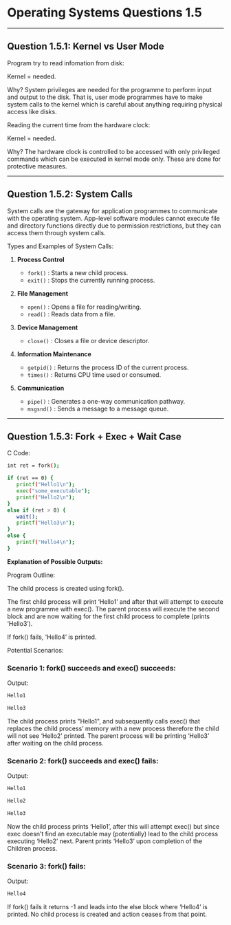 
# Operating Systems Questions 1.5


-----------------------------------
Question 1.5.1: Kernel vs User Mode
-----------------------------------

Program try to read infomation from disk:

Kernel = needed.

Why? System privileges are needed for the programme to perform input and output to the disk. That is, user mode programmes have to make system calls to the kernel which is careful about anything requiring physical access like disks.

Reading the current time from the hardware clock:

Kernel = needed.

Why? The hardware clock is controlled to be accessed with only privileged commands which can be executed in kernel mode only. These are done for protective measures.

------------------------------
Question 1.5.2: System Calls
------------------------------

System calls are the gateway for application programmes to communicate with the operating system. App-level software modules cannot execute file and directory functions directly due to permission restrictions, but they can access them through system calls.

Types and Examples of System Calls:

1. **Process Control**
   - `fork()` : Starts a new child process.
   - `exit()` : Stops the currently running process.

2. **File Management**
   - `open()` : Opens a file for reading/writing.
   - `read()` : Reads data from a file.

3. **Device Management**
   - `close()` : Closes a file or device descriptor.

4. **Information Maintenance**
   - `getpid()` : Returns the process ID of the current process.
   - `times()` : Returns CPU time used or consumed.

5. **Communication**
   - `pipe()` : Generates a one-way communication pathway.
   - `msgsnd()` : Sends a message to a message queue.

---------------------------------------
Question 1.5.3: Fork + Exec + Wait Case
---------------------------------------

C Code:
 ```bash
int ret = fork();

if (ret == 0) {
    printf("Hello1\n");
    exec("some_executable");
    printf("Hello2\n");
}
else if (ret > 0) {
    wait();
    printf("Hello3\n");
}
else {
    printf("Hello4\n");
}
  ```

**Explanation of Possible Outputs:**

Program Outline:

The child process is created using fork().

The first child process will print ‘Hello1’ and after that will attempt to execute a new programme with exec(). The parent process will execute the second block and are now waiting for the first child process to complete (prints ‘Hello3’).

If fork() fails, ‘Hello4’ is printed.

Potential Scenarios:

### Scenario 1: fork() succeeds and exec() succeeds:

Output:
 ```bash
Hello1

Hello3
 ```
The child process prints "Hello1", and subsequently calls exec() that replaces the child process’ memory with a new process therefore the child will not see ‘Hello2’ printed. The parent process will be printing ‘Hello3’ after waiting on the child process.

### Scenario 2: fork() succeeds and exec() fails:

Output:
 ```bash
Hello1

Hello2

Hello3
 ```
Now the child process prints ‘Hello1’, after this will attempt exec() but since exec doesn’t find an executable may (potentially) lead to the child process executing ‘Hello2’ next. Parent prints ‘Hello3’ upon completion of the Children process.

### Scenario 3: fork() fails:

Output:
 ```bash
Hello4
 ```
If fork() fails it returns -1 and leads into the else block where ‘Hello4’ is printed. No child process is created and action ceases from that point.

